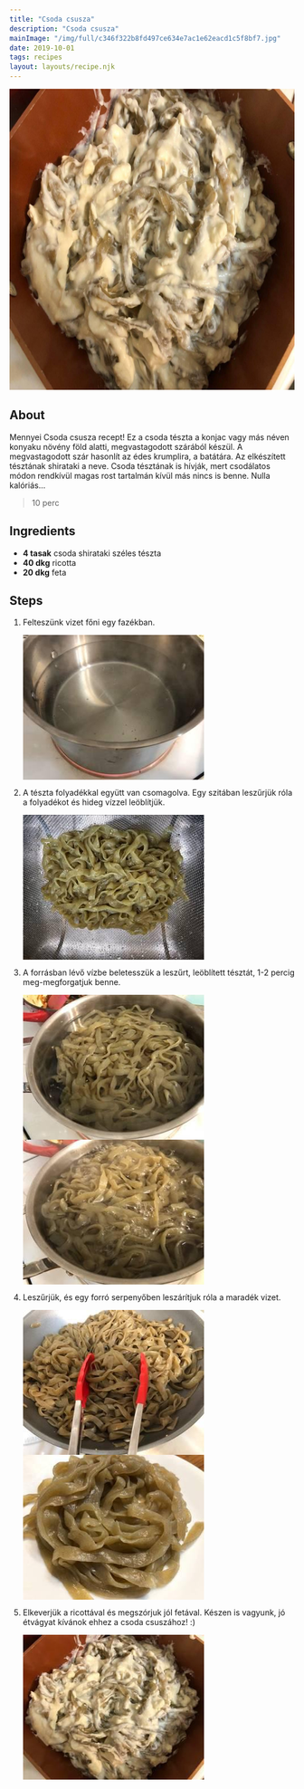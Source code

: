 ```yaml
---
title: "Csoda csusza"
description: "Csoda csusza"
mainImage: "/img/full/c346f322b8fd497ce634e7ac1e62eacd1c5f8bf7.jpg"
date: 2019-10-01
tags: recipes
layout: layouts/recipe.njk
---
```

                            
<p align="center"><a href="https://cookpad.com/hu/receptek/10739538-csoda-csusza" rel="Recipe source page"><img width="751" height="532" src="/img/full/c346f322b8fd497ce634e7ac1e62eacd1c5f8bf7.jpg"/></a></p>

## About
Mennyei Csoda csusza recept! Ez a csoda tészta a konjac vagy más néven konyaku növény föld alatti, megvastagodott szárából készül. A megvastagodott szár hasonlít az édes krumplira, a batátára. Az elkészített tésztának shirataki a neve. Csoda tésztának is hívják, mert csodálatos módon rendkívül magas rost tartalmán kívül más nincs is benne. Nulla kalóriás...

> 10 perc 

## Ingredients
* **4 tasak** csoda shirataki széles tészta
* **40 dkg** ricotta
* **20 dkg** feta

## Steps

1. Felteszünk vizet főni egy fazékban.
 
    <p><img width="320" height="256" align="left" src="/img/full/c9313c4ca87ac40303a5783c018bd6384fd3f848.jpg"/></p><div style="clear: both"/>

2. A tészta folyadékkal együtt van csomagolva. Egy szitában leszűrjük róla a folyadékot és hideg vízzel leöblítjük.
 
    <p><img width="320" height="256" align="left" src="/img/full/fc71b74ecce511ee2d186bb7d00bf2ef45bf098c.jpg"/></p><div style="clear: both"/>

3. A forrásban lévő vízbe beletesszük a leszűrt, leöblített tésztát, 1-2 percig meg-megforgatjuk benne.
 
    <p><img width="320" height="256" align="left" src="/img/full/5f7bd7c607c4450ddd7c69086ef6cc49f920955c.jpg"/></p><p><img width="320" height="256" align="left" src="/img/full/d11175d8d0fc9472d16d3f1a1dfe910c70ef938a.jpg"/></p><div style="clear: both"/>

4. Leszűrjük, és egy forró serpenyőben leszárítjuk róla a maradék vizet.
 
    <p><img width="320" height="256" align="left" src="/img/full/a8d9afa41f5c4ceae737f0035ac5e78778a2e13c.jpg"/></p><p><img width="320" height="256" align="left" src="/img/full/4ab11bd8335cf55ec17bfdb5c8f82f0d54f88453.jpg"/></p><div style="clear: both"/>

5. Elkeverjük a ricottával és megszórjuk jól fetával. Készen is vagyunk, jó étvágyat kívánok ehhez a csoda csuszához! :)
 
    <p><img width="320" height="256" align="left" src="/img/full/c6484451ea0230f027dce1401f8de445b47a4828.jpg"/></p><div style="clear: both"/>


